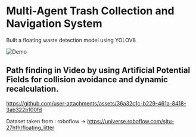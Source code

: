 # Multi-Agent Trash Collection and Navigation System

Built a floating waste detection model using YOLOV8

![Demo](output_v1.gif)

## Path finding in Video by using Artificial Potential Fields for collision avoidance and dynamic recalculation. 





https://github.com/user-attachments/assets/36a32c1c-b229-461a-8418-3ab322b100fd


Dataset taken from : roboflow -> https://universe.roboflow.com/sjtu-27hfh/floating_litter
